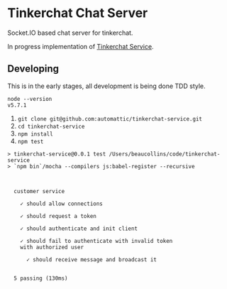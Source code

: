 # Tinkerchat Chat Server

Socket.IO based chat server for tinkerchat.

In progress implementation of [Tinkerchat Service][].

[Tinkerchat Service]: http://github.com/Automattic/tinkerchat/blob/master/SERVICE.md

## Developing

This is in the early stages, all development is being done TDD style.

```
node --version
v5.7.1
```

1. `git clone git@github.com:automattic/tinkerchat-service.git`
2. `cd tinkerchat-service`
3. `npm install`
4. `npm test`

```
> tinkerchat-service@0.0.1 test /Users/beaucollins/code/tinkerchat-service
> `npm bin`/mocha --compilers js:babel-register --recursive



  customer service

    ✓ should allow connections

    ✓ should request a token

    ✓ should authenticate and init client

    ✓ should fail to authenticate with invalid token
    with authorized user

      ✓ should receive message and broadcast it


  5 passing (130ms)

```